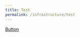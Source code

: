 ```yaml
---
title: Test
permalink: /infrastructure/test
---
```

[Button](/infrastructure/case-studies/resources#MyAnchor)